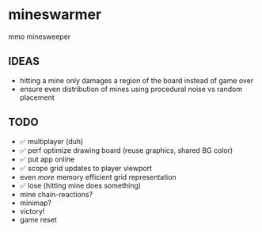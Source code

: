 # mineswarmer

mmo minesweeper

## IDEAS

- hitting a mine only damages a region of the board instead of game over
- ensure even distribution of mines using procedural noise vs random placement

## TODO

- ✅ multiplayer (duh)
- ✅ perf optimize drawing board (reuse graphics, shared BG color)
- ✅ put app online
- ✅ scope grid updates to player viewport
- even _more_ memory efficient grid representation
- ✅ lose (hitting mine does something)
- mine chain-reactions?
- minimap?
- victory!
- game reset
